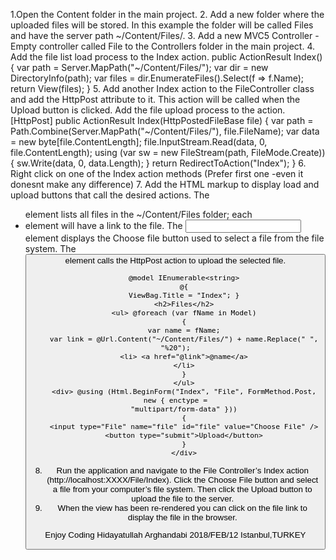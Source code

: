 ﻿1.Open the Content folder in the main project.
2. Add a new folder where the uploaded files will be stored. In this example the folder will be called Files and have the server path ~/Content/Files/.
3. Add a new MVC5 Controller - Empty controller called File to the Controllers folder in the main project.
4. Add the file list load process to the Index action.
		public ActionResult Index()
		{
		var path = Server.MapPath("~/Content/Files/");
		var dir = new DirectoryInfo(path);
		var files = dir.EnumerateFiles().Select(f => f.Name);
		return View(files);
		}
5. Add another Index action to the FileController class and add the HttpPost attribute to it. This action will be called when the Upload button is clicked. Add the file upload process to the action.
		[HttpPost]
		public ActionResult Index(HttpPostedFileBase file)
		{
		var path = Path.Combine(Server.MapPath("~/Content/Files/"), file.FileName);
		var data = new byte[file.ContentLength];
		file.InputStream.Read(data, 0, file.ContentLength);
		using (var sw = new FileStream(path, FileMode.Create))
		{
		sw.Write(data, 0, data.Length);
		}
		return RedirectToAction("Index");
		}
6. Right click on one of the Index action methods (Prefer first one -even it donesnt make any difference)
7. Add the HTML markup to display load and upload buttons that call the desired actions. The <ul> element lists all files in the ~/Content/Files folder; each <li> element will have a link to the file.
The <input> element displays the Choose file button used to select a file from the file system.
The <button> element calls the HttpPost action to upload the selected file.

		@model IEnumerable<string>
		@{
		ViewBag.Title = "Index"; }
		<h2>Files</h2>
		<ul> @foreach (var fName in Model)
		{
		var name = fName;
		var link = @Url.Content("~/Content/Files/") + name.Replace(" ", "%20");
		<li> <a href="@link">@name</a>
		</li>
		}
		</ul>
		<div> @using (Html.BeginForm("Index", "File", FormMethod.Post, new { enctype =
		"multipart/form-data" }))
		{
		<input type="File" name="file" id="file" value="Choose File" />
		<button type="submit">Upload</button>
		}
		</div>
8. Run the application and navigate to the File Controller’s Index action (http://localhost:XXXX/File/Index). Click the Choose File button and select a file from your computer’s file system. Then click the Upload button to upload the file to the server.
9. When the view has been re-rendered you can click on the file link to display the file in the browser.

Enjoy Coding 
	Hidayatullah Arghandabi
	2018/FEB/12
	Istanbul,TURKEY
